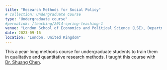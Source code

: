 ```yaml
---
title: "Research Methods for Social Policy"
# collection: Undergraduate Course
type: "Undergraduate course"
#permalink: /teaching/2014-spring-teaching-1
venue: "London School of Economics and Political Science (LSE), Department of Social Policy"
date: 2023-09-16
location: "London, United Kingdom"
---
```

This a year-long methods course for undergraduate students to train them in qualitative and quantitative research methods. I taught this course with [Dr. Shuang Chen](https://www.lse.ac.uk/social-policy/people/academic-staff/dr-shuang-chen).
